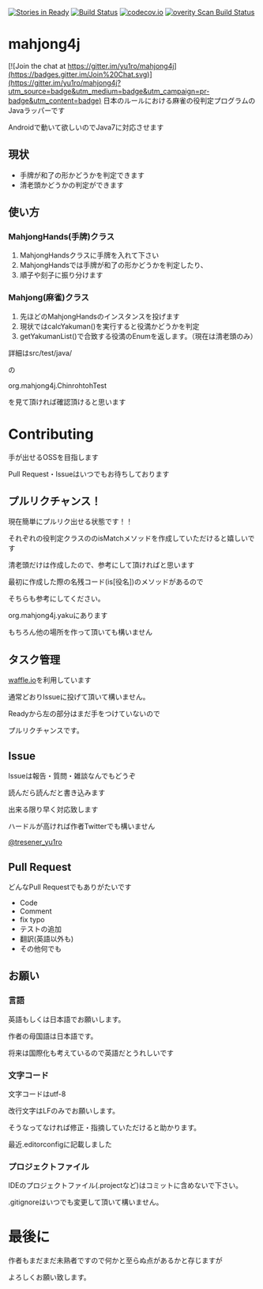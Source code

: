 [![Stories in Ready](https://badge.waffle.io/yu1ro/mahjong4j.png?label=ready&title=Ready)](https://waffle.io/yu1ro/mahjong4j)
[![Build Status](https://travis-ci.org/yu1ro/mahjong4j.svg?branch=master)](https://travis-ci.org/yu1ro/mahjong4j)
[![codecov.io](https://codecov.io/github/yu1ro/mahjong4j/coverage.svg?branch=master)](https://codecov.io/github/yu1ro/mahjong4j?branch=master)
[![overity Scan Build Status](https://scan.coverity.com/projects/7164/badge.svg)](https://scan.coverity.com/projects/yu1ro-mahjong4j)

# mahjong4j

[![Join the chat at https://gitter.im/yu1ro/mahjong4j](https://badges.gitter.im/Join%20Chat.svg)](https://gitter.im/yu1ro/mahjong4j?utm_source=badge&utm_medium=badge&utm_campaign=pr-badge&utm_content=badge)
日本のルールにおける麻雀の役判定プログラムのJavaラッパーです

Androidで動いて欲しいのでJava7に対応させます

## 現状
- 手牌が和了の形かどうかを判定できます
- 清老頭かどうかの判定ができます

## 使い方
### MahjongHands(手牌)クラス
1. MahjongHandsクラスに手牌を入れて下さい
1. MahjongHandsでは手牌が和了の形かどうかを判定したり、
1. 順子や刻子に振り分けます

### Mahjong(麻雀)クラス
1. 先ほどのMahjongHandsのインスタンスを投げます
1. 現状ではcalcYakuman()を実行すると役満かどうかを判定
1. getYakumanList()で合致する役満のEnumを返します。（現在は清老頭のみ）

詳細はsrc/test/java/

の

org.mahjong4j.ChinrohtohTest

を見て頂ければ確認頂けると思います

# Contributing
手が出せるOSSを目指します

Pull Request・Issueはいつでもお待ちしております

## プルリクチャンス！
現在簡単にプルリク出せる状態です！！

それぞれの役判定クラスののisMatchメソッドを作成していただけると嬉しいです

清老頭だけは作成したので、参考にして頂ければと思います

最初に作成した際の名残コード(is\[役名\])のメソッドがあるので

そちらも参考にしてください。

org.mahjong4j.yakuにあります

もちろん他の場所を作って頂いても構いません

## タスク管理
[waffle.io](https://waffle.io/yu1ro/mahjong4j)を利用しています

通常どおりIssueに投げて頂いて構いません。

Readyから左の部分はまだ手をつけていないので

プルリクチャンスです。

## Issue
Issueは報告・質問・雑談なんでもどうぞ

読んだら読んだと書き込みます

出来る限り早く対応致します

ハードルが高ければ作者Twitterでも構いません

[@tresener_yu1ro](https://twitter.com/tresener_yu1ro)

## Pull Request
どんなPull Requestでもありがたいです

- Code
- Comment
- fix typo
- テストの追加
- 翻訳(英語以外も)
- その他何でも

## お願い
### 言語
英語もしくは日本語でお願いします。

作者の母国語は日本語です。

将来は国際化も考えているので英語だとうれしいです

### 文字コード
文字コードはutf-8

改行文字はLFのみでお願いします。

そうなってなければ修正・指摘していただけると助かります。

最近.editorconfigに記載しました

### プロジェクトファイル
IDEのプロジェクトファイル(.projectなど)はコミットに含めないで下さい。

.gitignoreはいつでも変更して頂いて構いません。

# 最後に
作者もまだまだ未熟者ですので何かと至らぬ点があるかと存じますが

よろしくお願い致します。